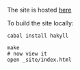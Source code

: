 The site is hosted [here](http://reiddraper.github.com/distreader)

To build the site locally:

```
cabal install hakyll

make
# now view it
open _site/index.html
```
